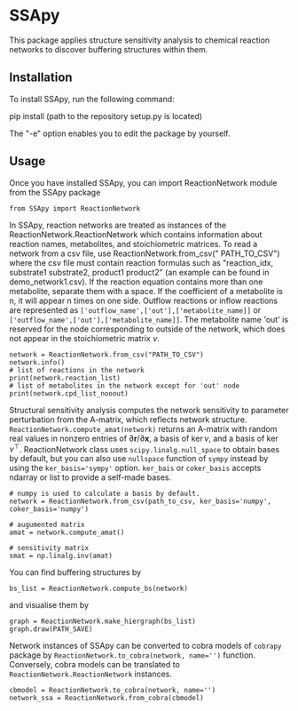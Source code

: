 # SSApy

This package applies structure sensitivity analysis to chemical reaction networks to discover buffering structures within them. 


## Installation
To install SSApy, run the following command:

  pip install (path to the repository setup.py is located)

The "-e" option enables you to edit the package by yourself.

## Usage
Once you have installed SSApy, you can import ReactionNetwork module from the SSApy package
```
from SSApy import ReactionNetwork
```
In SSApy, reaction networks are treated as instances of the ReactionNetwork.ReactionNetwork which contains information about reaction names, metabolites, and stoichiometric matrices.
To read a network from a csv file, use ReactionNetwork.from_csv(" PATH_TO_CSV") where the csv file must contain reaction formulas such as "reaction_idx, substrate1 substrate2, product1 product2" (an example can be found in demo_network1.csv). 
If the reaction equation contains more than one metabolite, separate them with a space. 
If the coefficient of a metabolite is n, it will appear n times on one side.
Outflow reactions or inflow reactions are represented as `['outflow_name',['out'],['metabolite_name]]` or `['outflow_name',['out'],['metabolite_name]]`.
The metabolite name 'out' is reserved for the node corresponding to outside of the network, which does not appear in the stoichiometric matrix $\nu$.
```
network = ReactionNetwork.from_csv("PATH_TO_CSV")
network.info()
# list of reactions in the network
print(network.reaction_list)
# list of metabolites in the network except for 'out' node
print(network.cpd_list_nooout)
```
Structural sensitivity analysis computes the network sensitivity to parameter perturbation from the A-matrix, which reflects network structure.
`ReactionNetwork.compute_amat(network)` returns an A-matrix with random real values in nonzero entries of $\partial \boldsymbol r / \partial \boldsymbol x$, a basis of $\ker \nu$, and a basis of $\ker \nu^\top$.
ReactionNetwork class uses `scipy.linalg.null_space` to obtain bases by default, but you can also use `nullspace` function of `sympy` instead by using the `ker_basis='sympy'` option.
`ker_bais` or `coker_basis` accepts ndarray or list to provide a self-made bases.
```
# numpy is used to calculate a basis by default.
network = ReactionNetwork.from_csv(path_to_csv, ker_basis='numpy', coker_basis='numpy')

# augumented matrix
amat = network.compute_amat()

# sensitivity matrix
smat = np.linalg.inv(amat)
```

You can find buffering structures by 
```
bs_list = ReactionNetwork.compute_bs(network)
``` 
and visualise them by 
```
graph = ReactionNetwork.make_hiergraph(bs_list) 
graph.draw(PATH_SAVE)
```

Network instances of SSApy can be converted to cobra models of `cobrapy` package by `ReactionNetwork.to_cobra(network, name='')` function.
Conversely, cobra models can be translated to `ReactionNetwork.ReactionNetwork` instances.
```
cbmodel = ReactionNetwork.to_cobra(network, name='')
network_ssa = ReactionNetwork.from_cobra(cbmodel)
```
